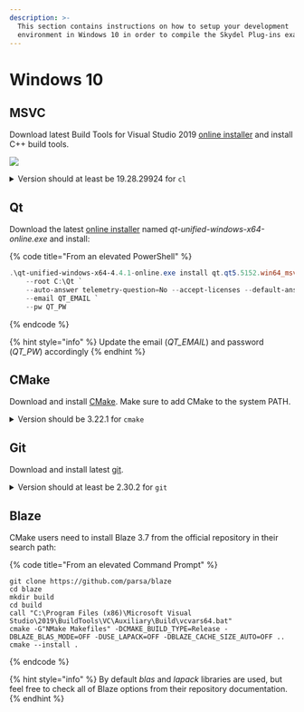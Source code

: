 ```yaml
---
description: >-
  This section contains instructions on how to setup your development
  environment in Windows 10 in order to compile the Skydel Plug-ins examples.
---
```


# Windows 10

## MSVC

Download latest Build Tools for Visual Studio 2019 [online installer](https://visualstudio.microsoft.com/vs/older-downloads/#visual-studio-2019-and-other-products) and install C++ build tools.

![](../.gitbook/assets/windows\_msvc.svg)

<details>

<summary>Version should at least be 19.28.29924 for <code>cl</code></summary>

```
# Path might be different on newer versions
C:\Program Files (x86)\Microsoft Visual Studio\2019\BuildTools\VC\Tools\MSVC\14.28.29910\bin\Hostx64\x64\cl.exe
> Microsoft (R) C/C++ Optimizing Compiler Version 19.28.29924 for x64
```

</details>

## Qt

Download the latest [online installer](https://download.qt.io/official\_releases/online\_installers/) named _qt-unified-windows-x64-online.exe_ and install:

{% code title="From an elevated PowerShell" %}
```powershell
.\qt-unified-windows-x64-4.4.1-online.exe install qt.qt5.5152.win64_msvc2019_64 qt.tools.qtcreator `
    --root C:\Qt `
    --auto-answer telemetry-question=No --accept-licenses --default-answer --accept-obligations --confirm-command `
    --email QT_EMAIL `
    --pw QT_PW
```
{% endcode %}

{% hint style="info" %}
Update the email (_QT\_EMAIL_) and password (_QT\_PW_) accordingly
{% endhint %}

## CMake

Download and install [CMake](https://github.com/Kitware/CMake/releases/download/v3.22.1/cmake-3.22.1-windows-x86\_64.msi). Make sure to add CMake to the system PATH.

<details>

<summary>Version should be 3.22.1 for <code>cmake</code></summary>

```
cmake --version
> cmake version 3.22.1
```

</details>

## Git

Download and install latest [git](https://gitforwindows.org).

<details>

<summary>Version should at least be 2.30.2 for <code>git</code></summary>

```
git --version
> git version 2.30.2.windows.1
```

</details>

## Blaze

CMake users need to install Blaze 3.7 from the official repository in their search path:

{% code title="From an elevated Command Prompt" %}
```
git clone https://github.com/parsa/blaze
cd blaze 
mkdir build
cd build 
call "C:\Program Files (x86)\Microsoft Visual Studio\2019\BuildTools\VC\Auxiliary\Build\vcvars64.bat"
cmake -G"NMake Makefiles" -DCMAKE_BUILD_TYPE=Release -DBLAZE_BLAS_MODE=OFF -DUSE_LAPACK=OFF -DBLAZE_CACHE_SIZE_AUTO=OFF .. 
cmake --install .
```
{% endcode %}

{% hint style="info" %}
By default _blas_ and _lapack_ libraries are used, but feel free to check all of Blaze options from their repository documentation.
{% endhint %}
